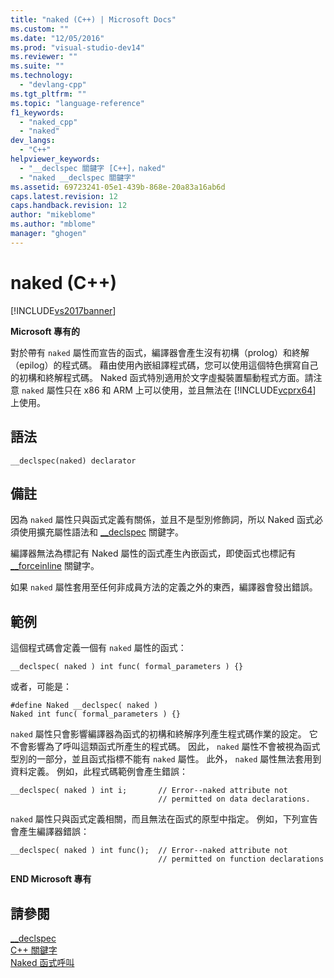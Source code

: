 ```yaml
---
title: "naked (C++) | Microsoft Docs"
ms.custom: ""
ms.date: "12/05/2016"
ms.prod: "visual-studio-dev14"
ms.reviewer: ""
ms.suite: ""
ms.technology: 
  - "devlang-cpp"
ms.tgt_pltfrm: ""
ms.topic: "language-reference"
f1_keywords: 
  - "naked_cpp"
  - "naked"
dev_langs: 
  - "C++"
helpviewer_keywords: 
  - "__declspec 關鍵字 [C++]，naked"
  - "naked __declspec 關鍵字"
ms.assetid: 69723241-05e1-439b-868e-20a83a16ab6d
caps.latest.revision: 12
caps.handback.revision: 12
author: "mikeblome"
ms.author: "mblome"
manager: "ghogen"
---
```

# naked (C++)
[!INCLUDE[vs2017banner](../assembler/inline/includes/vs2017banner.md)]

**Microsoft 專有的**  
  
 對於帶有 `naked` 屬性而宣告的函式，編譯器會產生沒有初構（prolog）和終解（epilog）的程式碼。  藉由使用內嵌組譯程式碼，您可以使用這個特色撰寫自己的初構和終解程式碼。  Naked 函式特別適用於文字虛擬裝置驅動程式方面。請注意 `naked` 屬性只在 x86 和 ARM 上可以使用，並且無法在 [!INCLUDE[vcprx64](../assembler/inline/includes/vcprx64_md.md)] 上使用。  
  
## 語法  
  
```  
__declspec(naked) declarator  
```  
  
## 備註  
 因為 `naked` 屬性只與函式定義有關係，並且不是型別修飾詞，所以 Naked 函式必須使用擴充屬性語法和 [\_\_declspec](../cpp/declspec.md) 關鍵字。  
  
 編譯器無法為標記有 Naked 屬性的函式產生內嵌函式，即使函式也標記有 [\_\_forceinline](../misc/inline-inline-forceinline.md) 關鍵字。  
  
 如果 `naked` 屬性套用至任何非成員方法的定義之外的東西，編譯器會發出錯誤。  
  
## 範例  
 這個程式碼會定義一個有 `naked` 屬性的函式：  
  
```  
__declspec( naked ) int func( formal_parameters ) {}  
```  
  
 或者，可能是：  
  
```  
#define Naked __declspec( naked )  
Naked int func( formal_parameters ) {}  
```  
  
 `naked` 屬性只會影響編譯器為函式的初構和終解序列產生程式碼作業的設定。  它不會影響為了呼叫這類函式所產生的程式碼。  因此， `naked` 屬性不會被視為函式型別的一部分，並且函式指標不能有 `naked` 屬性。  此外， `naked` 屬性無法套用到資料定義。  例如，此程式碼範例會產生錯誤：  
  
```  
__declspec( naked ) int i;       // Error--naked attribute not  
                                 // permitted on data declarations.  
```  
  
 `naked` 屬性只與函式定義相關，而且無法在函式的原型中指定。  例如，下列宣告會產生編譯器錯誤：  
  
```  
__declspec( naked ) int func();  // Error--naked attribute not   
                                 // permitted on function declarations  
```  
  
 **END Microsoft 專有**  
  
## 請參閱  
 [\_\_declspec](../cpp/declspec.md)   
 [C\+\+ 關鍵字](../cpp/keywords-cpp.md)   
 [Naked 函式呼叫](../cpp/naked-function-calls.md)